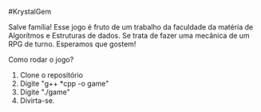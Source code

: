 #KrystalGem

Salve família! Esse jogo é fruto de um trabalho da faculdade da matéria de Algorítmos e Estruturas de dados. Se trata de fazer uma mecânica de um RPG de turno. Esperamos que gostem! 

Como rodar o jogo?

1. Clone o repositório
2. Digite "g++ *cpp -o game"
3. Digite "./game"
4. Divirta-se.
